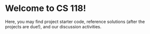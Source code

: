 # Welcome to CS 118!

Here, you may find project starter code, reference solutions (after the projects are due!), and our discussion activities.
